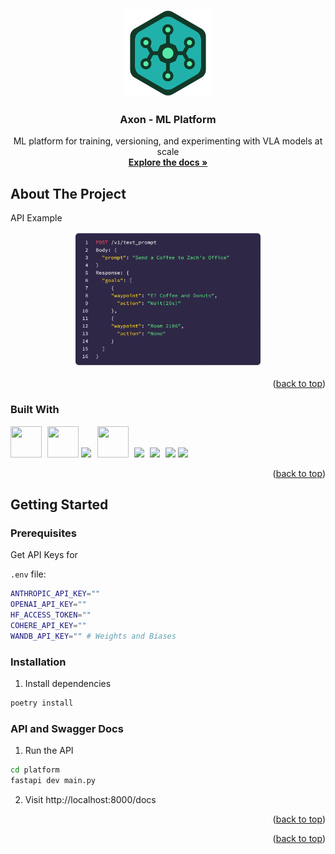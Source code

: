 <a id="readme-top"></a>
<br />
<div align="center">

  <a href="https://github.com/ammar-s847/fydp-repo"><img width="140px" src="./docs/images/logo.png"></a>

  <h3 align="center">Axon - ML Platform</h3>

  <p align="center">
    ML platform for training, versioning, and experimenting with VLA models at scale
    <br />
    <a href="https://github.com/ammar-s847/fydp-repo"><strong>Explore the docs »</strong></a>
    <br />
  </p>
</div>



<!-- TABLE OF CONTENTS -->
<!-- <details>
  <summary>Table of Contents</summary>
  <ol>
    <li>
      <a href="#about-the-project">About The Project</a>
      <ul>
        <li><a href="#built-with">Built With</a></li>
      </ul>
    </li>
    <li>
      <a href="#getting-started">Getting Started</a>
      <ul>
        <li><a href="#prerequisites">Prerequisites</a></li>
        <li><a href="#installation">Installation</a></li>
      </ul>
    </li>
    <li><a href="#usage">Usage</a></li>
    <li><a href="#roadmap">Roadmap</a></li>
    <li><a href="#contributing">Contributing</a></li>
    <li><a href="#license">License</a></li>
    <li><a href="#contact">Contact</a></li>
    <li><a href="#acknowledgments">Acknowledgments</a></li>
  </ol>
</details> -->



<!-- ABOUT THE PROJECT -->
## About The Project

API Example

<div align="center">
<img width="60%" style="text-align: center" src="./docs/images/endpoint-example-1.png">
</div>
<!-- ![alt text](./docs/images/endpoint-example-1.png) -->

<p align="right">(<a href="#readme-top">back to top</a>)</p>


### Built With



<img width="50" height="50" src="https://user-images.githubusercontent.com/25181517/183423507-c056a6f9-1ba8-4312-a350-19bcbc5a8697.png"></img> <img style="padding: 0 0 0 5px" width="50" height="50" src="https://user-images.githubusercontent.com/25181517/182534006-037f08b5-8e7b-4e5f-96b6-5d2a5558fa85.png"></img> <img width="auto" height="50" src="https://user-images.githubusercontent.com/25181517/117207330-263ba280-adf4-11eb-9b97-0ac5b40bc3be.png"></img><img style="padding: 0 0 0 10px" width="50" height="50" src="https://user-images.githubusercontent.com/25181517/192107855-e669c777-9172-49c5-b7e0-404e29df0fee.png"></img> <img style="padding: 0 0 0 5px" width="auto" height="40" src="https://miro.medium.com/v2/resize:fit:640/1*dpXAaEpwsJcs2UbZEp5jJw.png"></img> <img style="padding: 0 0 0 5px" width="auto" height="50" src="https://cdn.icon-icons.com/icons2/2699/PNG/512/pytorch_logo_icon_169823.png"></img> <img style="padding: 0 0 0 5px" width="auto" height="50" src="https://logos-world.net/wp-content/uploads/2023/05/Cohere-Logo.png"></img>  <img width="auto" height="50" src="https://huggingface.co/datasets/huggingface/brand-assets/resolve/main/hf-logo-with-title.svg"></img>

<p align="right">(<a href="#readme-top">back to top</a>)</p>


## Getting Started


### Prerequisites

Get API Keys for

`.env` file:
```sh
ANTHROPIC_API_KEY=""
OPENAI_API_KEY=""
HF_ACCESS_TOKEN=""
COHERE_API_KEY=""
WANDB_API_KEY="" # Weights and Biases
```

### Installation

1. Install dependencies
```sh
poetry install
```

### API and Swagger Docs

1. Run the API

```sh
cd platform
fastapi dev main.py
```

2. Visit http://localhost:8000/docs

<p align="right">(<a href="#readme-top">back to top</a>)</p>

<!--## Roadmap-->



<p align="right">(<a href="#readme-top">back to top</a>)</p>
